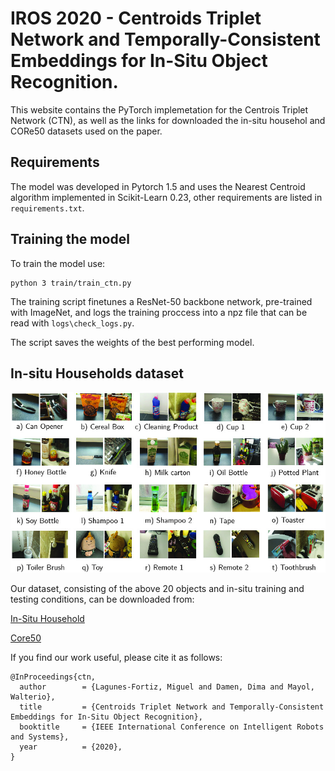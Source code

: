 # IROS 2020 - Centroids  Triplet  Network  and Temporally-Consistent  Embeddings  for In-Situ  Object  Recognition.

This website contains the PyTorch implemetation for the Centrois Triplet Network (CTN), as well as the links for downloaded the in-situ househol and CORe50 datasets used on the paper. 

## Requirements

The model was developed in Pytorch 1.5 and uses the Nearest Centroid algorithm implemented in Scikit-Learn 0.23, other requirements are listed in `requirements.txt`. 


## Training the model

To train the model use:

```
python 3 train/train_ctn.py
```

The training script finetunes a ResNet-50 backbone network, pre-trained with ImageNet, and logs the training proccess into a npz file that can be read with `logs\check_logs.py`. 

The script saves the weights of the best performing model.   

## In-situ Households dataset

![In-situ Household Dataset](docs/household-dataset.jpg)

Our dataset, consisting of the above 20 objects and in-situ training and testing conditions, can be downloaded from:

[In-Situ Household](https://drive.google.com/file/d/17qKY2QTtrA17jF3jhaL2SKS1ZHuzJcbY/view?usp=sharing)

[Core50](https://drive.google.com/file/d/1Hr9wnV9tYZb6KTfoHWBOasid7fGJB7xw/view?usp=sharing)

If you find our work useful, please cite it as follows:

```
@InProceedings{ctn,
  author        = {Lagunes-Fortiz, Miguel and Damen, Dima and Mayol, Walterio},
  title         = {Centroids Triplet Network and Temporally-Consistent Embeddings for In-Situ Object Recognition},
  booktitle     = {IEEE International Conference on Intelligent Robots and Systems},
  year          = {2020},
}
```

